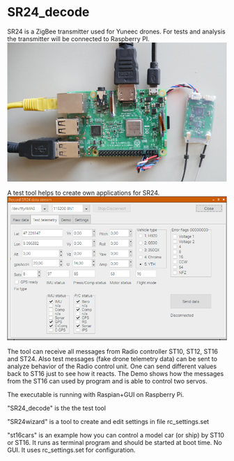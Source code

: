# SR24_decode
SR24 is a ZigBee transmitter used for Yuneec drones. 
For tests and analysis the transmitter will be connected to Raspberry PI.
![Test setup](Raspi5.JPG)

A test tool helps to create own applications for SR24.
![Screenshot test tool](raspi3.png)

The tool can receive all messages from Radio controller ST10, ST12, ST16 and ST24. Also test messages (fake drone telemetry data) can be sent to analyze behavior of the Radio control unit.
One can send different values back to ST16 just to see how it reacts. The Demo shows how the messages from the ST16 can used by program and is able to control two servos.

The executable is running with Raspian+GUI on Raspberry Pi.

"SR24_decode" is the the test tool

"SR24wizard" is a tool to create and edit settings in file rc_settings.set

"st16cars" is an example how you can control a model car (or ship) by ST10 or ST16.
It runs as terminal program and should be started at boot time. No GUI. It uses rc_settings.set for configuration.
